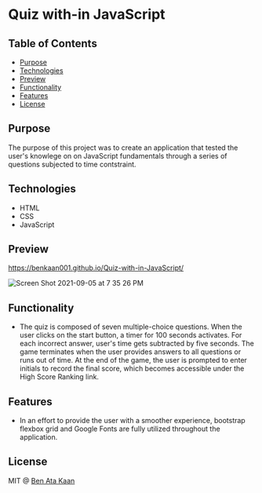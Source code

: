 # Quiz with-in JavaScript

## Table of Contents

* [Purpose](#purpose)
* [Technologies](#technologies)
* [Preview](#preview)
* [Functionality](#functionality)
* [Features](#features)
* [License](#license)

## Purpose

The purpose of this project was to create an application that tested the user's knowlege on on JavaScript fundamentals through a series of questions subjected to time contstraint. 


## Technologies

* HTML
* CSS
* JavaScript


## Preview

https://benkaan001.github.io/Quiz-with-in-JavaScript/

![Screen Shot 2021-09-05 at 7 35 26 PM](https://user-images.githubusercontent.com/88162275/132146015-f7f62f42-0ad7-4f5e-bc80-855808fa238f.png)



## Functionality

* The quiz is composed of seven multiple-choice questions. When the user clicks on the start button, a timer for 100 seconds activates. For each incorrect answer, user's time gets subtracted by five seconds. The game terminates when the user provides answers to all questions or runs out of time. At the end of the game, the user is prompted to enter initials to record the final score, which becomes accessible under the High Score Ranking link. 

## Features

* In an effort to provide the user with a smoother experience, bootstrap flexbox grid and Google Fonts are fully utilized throughout the application. 



## License

MIT @ [Ben Ata Kaan](https://github.com/benkaan001)